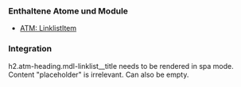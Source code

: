 ### Enthaltene Atome und Module
* [ATM: LinklistItem](../../atoms/linklist_item/linklist_item.html)

### Integration

h2.atm-heading.mdl-linklist__title needs to be rendered in spa mode. Content "placeholder" is irrelevant. Can also be empty.
